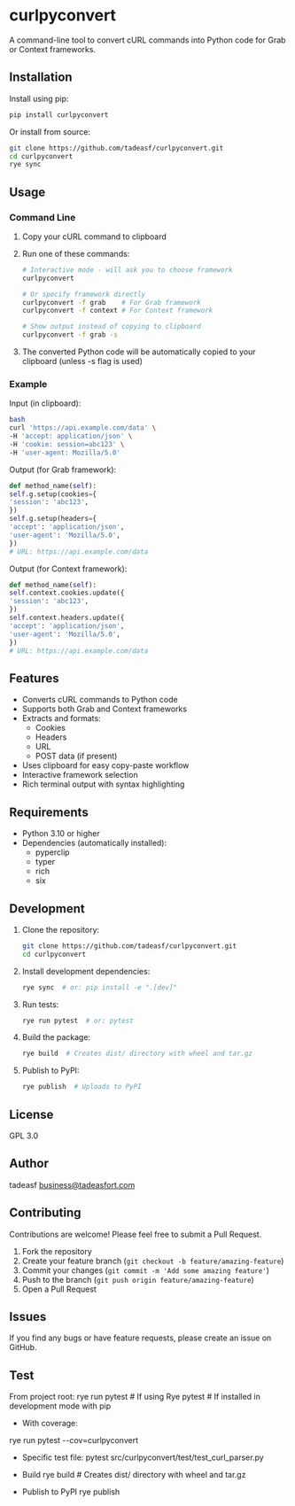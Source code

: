 # curlpyconvert

A command-line tool to convert cURL commands into Python code for Grab or Context frameworks.

## Installation

Install using pip:

```bash
pip install curlpyconvert
```

Or install from source:

```bash
git clone https://github.com/tadeasf/curlpyconvert.git
cd curlpyconvert
rye sync
```

## Usage

### Command Line

1. Copy your cURL command to clipboard
2. Run one of these commands:

    ```bash
    # Interactive mode - will ask you to choose framework
    curlpyconvert

    # Or specify framework directly
    curlpyconvert -f grab    # For Grab framework
    curlpyconvert -f context # For Context framework

    # Show output instead of copying to clipboard
    curlpyconvert -f grab -s
    ```

3. The converted Python code will be automatically copied to your clipboard (unless -s flag is used)

### Example

Input (in clipboard):

```bash
bash
curl 'https://api.example.com/data' \
-H 'accept: application/json' \
-H 'cookie: session=abc123' \
-H 'user-agent: Mozilla/5.0'
```

Output (for Grab framework):

```python
def method_name(self):
self.g.setup(cookies={
'session': 'abc123',
})
self.g.setup(headers={
'accept': 'application/json',
'user-agent': 'Mozilla/5.0',
})
# URL: https://api.example.com/data
```

Output (for Context framework):

```python
def method_name(self):
self.context.cookies.update({
'session': 'abc123',
})
self.context.headers.update({
'accept': 'application/json',
'user-agent': 'Mozilla/5.0',
})
# URL: https://api.example.com/data
```

## Features

- Converts cURL commands to Python code
- Supports both Grab and Context frameworks
- Extracts and formats:
    - Cookies
    - Headers
    - URL
    - POST data (if present)
- Uses clipboard for easy copy-paste workflow
- Interactive framework selection
- Rich terminal output with syntax highlighting

## Requirements

- Python 3.10 or higher
- Dependencies (automatically installed):
    - pyperclip
    - typer
    - rich
    - six

## Development

1. Clone the repository:

    ```bash
    git clone https://github.com/tadeasf/curlpyconvert.git
    cd curlpyconvert
    ```

2. Install development dependencies:

    ```bash
    rye sync  # or: pip install -e ".[dev]"
    ```

3. Run tests:

    ```bash
    rye run pytest  # or: pytest
    ```

4. Build the package:

    ```bash
    rye build  # Creates dist/ directory with wheel and tar.gz
    ```

5. Publish to PyPI:

    ```bash
    rye publish  # Uploads to PyPI
    ```

## License

GPL 3.0

## Author

tadeasf <business@tadeasfort.com>

## Contributing

Contributions are welcome! Please feel free to submit a Pull Request.

1. Fork the repository
2. Create your feature branch (`git checkout -b feature/amazing-feature`)
3. Commit your changes (`git commit -m 'Add some amazing feature'`)
4. Push to the branch (`git push origin feature/amazing-feature`)
5. Open a Pull Request

## Issues

If you find any bugs or have feature requests, please create an issue on GitHub.

## Test

From project root:
rye run pytest  # If using Rye
pytest          # If installed in development mode with pip

- With coverage:

rye run pytest --cov=curlpyconvert

- Specific test file:
pytest src/curlpyconvert/test/test_curl_parser.py

- Build
rye build  # Creates dist/ directory with wheel and tar.gz

- Publish to PyPI
rye publish
